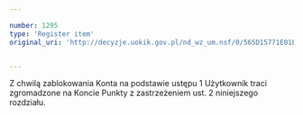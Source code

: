 ```yaml
---

number: 1295
type: 'Register item'
original_uri: 'http://decyzje.uokik.gov.pl/nd_wz_um.nsf/0/565D15771E01EC8AC12573C60035DA87?OpenDocument'


---
```


Z chwilą zablokowania Konta na podstawie ustępu 1 Użytkownik traci zgromadzone na Koncie Punkty z zastrzeżeniem ust. 2 niniejszego rozdziału.
